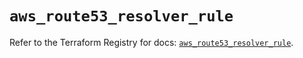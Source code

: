 # `aws_route53_resolver_rule`

Refer to the Terraform Registry for docs: [`aws_route53_resolver_rule`](https://registry.terraform.io/providers/hashicorp/aws/4.67.0/docs/resources/route53_resolver_rule).

